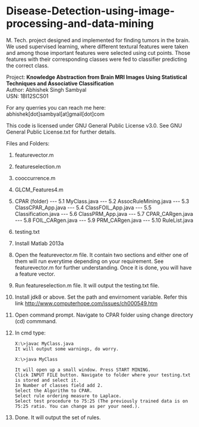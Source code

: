 # Disease-Detection-using-image-processing-and-data-mining

M. Tech. project designed and implemented for finding tumors in the brain. We used supervised learning, where different textural features were taken and among those important features were selected using cut points. Those features with their corresponding classes were fed to classifier predicting the correct class.

Project: **Knowledge Abstraction from Brain MRI Images Using Statistical Techniques and Associative Classification**</br>
Author: Abhishek Singh Sambyal</br>
USN: 1BI12SCS01</br>

For any querries you can reach me here: abhishek[dot]sambyal[at]gmail[dot]com

This code is licensed under GNU General Public License v3.0. See GNU General Public License.txt for further details.

Files and Folders:
1.	featurevector.m
2.	featureselection.m
3.	cooccurrence.m
4.	GLCM_Features4.m
5.	CPAR (folder)
	   --- 5.1	MyClass.java
	   --- 5.2	AssocRuleMining.java
	   --- 5.3	ClassCPAR_App.java
	   --- 5.4	ClassFOIL_App.java
	   --- 5.5	Classification.java
	   --- 5.6	ClassPRM_App.java
	   --- 5.7	CPAR_CARgen.java
	   --- 5.8	FOIL_CARgen.java
	   --- 5.9	PRM_CARgen.java
	   --- 5.10	RuleList.java
6.	testing.txt


1.	Install Matlab 2013a

2.	Open the featurevector.m file. It contain two sections and either one of them will run everytime depending on your requirement.
	See featurevector.m for further understanding.
	Once it is done, you will have a feature vector.

3.	Run featureselection.m file. It will output the testing.txt file.

4.	Install jdk8 or above. Set the path and envirnoment variable. Refer this link http://www.computerhope.com/issues/ch000549.htm

5.	Open command prompt. Navigate to CPAR folder using change directory (cd) commmand.

6.	In cmd type:

		X:\>javac MyClass.java	
		It will output some warnings, do worry.

		X:\>java MyClass

		It will open up a small window. Press START MINING.
		Click INPUT FILE button. Navigate to folder where your testing.txt is stored and select it.
		In Number of classes field add 2.
		Select the Algorithm to CPAR.
		Select rule ordering measure to Laplace.
		Select test procedure to 75:25 (The previously trained data is on 75:25 ratio. You can change as per your need.).

7. 	Done. It will output the set of rules.
